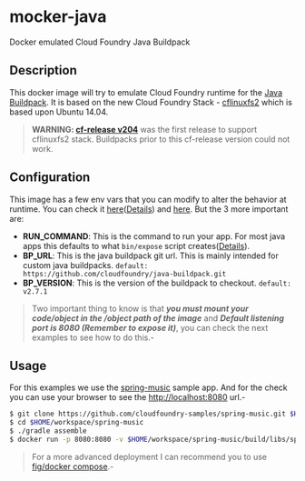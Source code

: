 # mocker-java
Docker emulated Cloud Foundry Java Buildpack

## Description

This docker image will try to emulate Cloud Foundry runtime for the [Java Buildpack](https://github.com/cloudfoundry/java-buildpack). It is based on the new Cloud Foundry Stack - [cflinuxfs2](https://github.com/cloudfoundry/stacks) which is based upon Ubuntu 14.04.

> **WARNING: [cf-release v204](https://groups.google.com/a/cloudfoundry.org/forum/#!topic/vcap-dev/gU7rpD8MSC4)** was the first release to support cflinuxfs2 stack. Buildpacks prior to this cf-release version could not work.

## Configuration
This image has a few env vars that you can modify to alter the behavior at runtime. You can check it [here](https://github.com/lcacciagioni/mocker-java/blob/master/Dockerfile#L6)([Details](http://docs.run.pivotal.io/devguide/deploy-apps/environment-variable.html)) and [here](https://github.com/lcacciagioni/mocker-java/blob/master/entrypoint.sh#L3-L13). But the 3 more important are:
* **RUN_COMMAND**: This is the command to run your app. For most java apps this defaults to what `bin/expose` script creates([Details](http://docs.cloudfoundry.org/buildpacks/custom.html)).
* **BP_URL**: This is the java buildpack git url. This is mainly intended for custom java buildpacks. `default: https://github.com/cloudfoundry/java-buildpack.git`
* **BP_VERSION**: This is the version of the buildpack to checkout. `default: v2.7.1`

> Two important thing to know is that ***you must mount your code/object in the /object path of the image*** and ***Default listening port is 8080 (Remember to expose it)***, you can check the next examples to see how to do this.-

## Usage
For this examples we use the [spring-music](https://github.com/cloudfoundry-samples/spring-music#running-the-application-on-cloud-foundry) sample app. And for the check you can use your browser to see the [http://localhost:8080](http://localhost:8080) url.-
```bash
$ git clone https://github.com/cloudfoundry-samples/spring-music.git $HOME/workspace/spring-music
$ cd $HOME/workspace/spring-music
$ ./gradle assemble
$ docker run -p 8080:8080 -v $HOME/workspace/spring-music/build/libs/spring-music.war:/object cacciald/mocker-java:latest
```

> For a more advanced deployment I can recommend you to use [fig/docker compose](https://docs.docker.com/compose/).-
